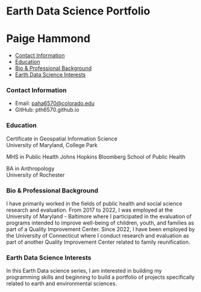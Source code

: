 # Earth Data Science Portfolio
# Paige Hammond

<div id="mySidenav" class="sidenav">
  <ul>
    <li class="tag-h3">
      <a href="#contact-information">Contact Information</a></li>
    <li class="tag-h3">
      <a href="#education">Education</a></li>
    <li class="tag-h3">
      <a href="#bio--professional-background">Bio &amp; Professional Background</a></li>
    <li class="tag-h3">
      <a href="#earth-data-science-interests">Earth Data Science Interests</a></li>
  </ul>
</div>

### Contact Information
* Email: paha6570@colorado.edu
* GitHub: pth6570.github.io

### Education
Certificate in Geospatial Information Science  
University of Maryland, College Park

MHS in Public Health
Johns Hopkins Bloomberg School of Public Health  

BA in Anthropology  
University of Rochester

### Bio & Professional Background
I have primarily worked in the fields of public health and social science research and evaluation. From 2017 to 2022, I was employed at the University of Maryland - Baltimore where I participated in the evaluation of programs intended to improve well-being of children, youth, and families as part of a Quality Improvement Center. Since 2022, I have been employed by the University of Connecticut where I conduct research and evaluation as part of another Quality Improvement Center related to family reunification.

### Earth Data Science Interests
In this Earth Data science series, I am interested in building my programming skills and beginning to build a portfolio of projects specifically related to earth and environmental sciences.

